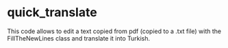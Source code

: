 # quick_translate
This code allows to edit a text copied from pdf (copied to a .txt file) with the FillTheNewLines class and translate it into Turkish.

